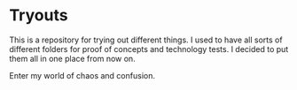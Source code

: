 # Tryouts

This is a repository for trying out different things. I used to have all sorts of different
folders for proof of concepts and technology tests. I decided to put them all in one place 
from now on.

Enter my world of chaos and confusion.
